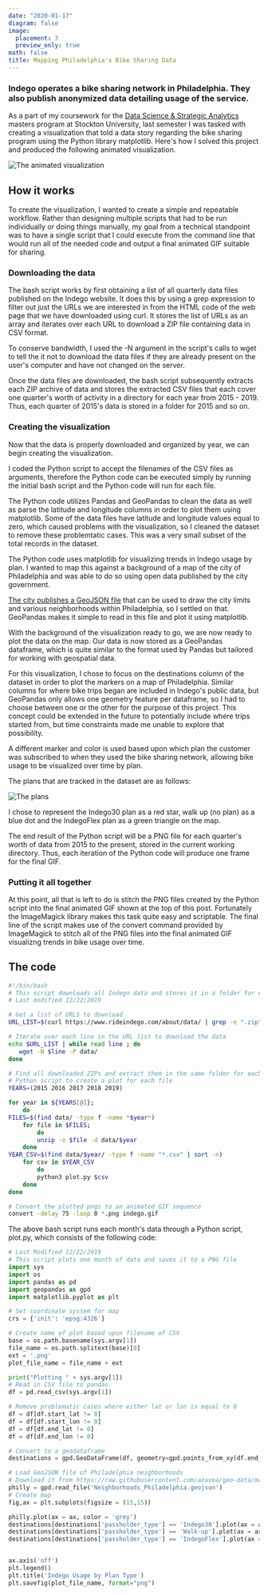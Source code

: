 ```yaml
---
date: "2020-01-17"
diagram: false
image:
  placement: 3
  preview_only: true
math: false
title: Mapping Philadelphia's Bike Sharing Data
---
```


### Indego operates a bike sharing network in Philadelphia. They also publish anonymized data detailing usage of the service.

As a part of my coursework for the [Data Science & Strategic Analytics](https://stockton.edu/graduate/data-science_strategic-analytics.html) masters program at Stockton University, last semester I was tasked with creating a visualization that told a data story regarding the bike sharing program using the Python library matplotlib. Here's how I solved this project and produced the following animated visualization.

![The animated visualization](/img/indego.gif)

## How it works
To create the visualization, I wanted to create a simple and repeatable workflow. Rather than designing multiple scripts that had to be run individually or doing things manually, my goal from a technical standpoint was to have a single script that I could execute from the command line that would run all of the needed code and output a final animated GIF suitable for sharing.

### Downloading the data
The bash script works by first obtaining a list of all quarterly data files published on the Indego website. It does this by using a grep expression to filter out just the URLs we are interested in from the HTML code of the web page that we have downloaded using curl. It stores the list of URLs as an array and iterates over each URL to download a ZIP file containing data in CSV format. 

To conserve bandwidth, I used the -N argument in the script's calls to wget to tell the it not to download the data files if they are already present on the user's computer and have not changed on the server.

Once the data files are downloaded, the bash script subsequently extracts each ZIP archive of data and stores the extracted CSV files that each cover one quarter's worth of activity in a directory for each year from 2015 - 2019. Thus, each quarter of 2015's data is stored in a folder for 2015 and so on.

### Creating the visualization
Now that the data is properly downloaded and organized by year, we can begin creating the visualization.

I coded the Python script to accept the filenames of the CSV files as arguments, therefore the Python code can be executed simply by running the initial bash script and the Python code will run for each file.

The Python code utilizes Pandas and GeoPandas to clean the data as well as parse the latitude and longitude columns in order to plot them using matplotlib. Some of the data files have latitude and longitude values equal to zero, which caused problems with the visualization, so I cleaned the dataset to remove these problemtatic cases. This was a very small subset of the total records in the dataset.

The Python code uses matplotlib for visualizing trends in Indego usage by plan. I wanted to map this against a background of a map of the city of Philadelphia and was able to do so using open data published by the city government.

[The city publishes a GeoJSON file](https://raw.githubusercontent.com/azavea/geo-data/master/Neighborhoods_Philadelphia/Neighborhoods_Philadelphia.geojson) that can be used to draw the city limits and various neighborhoods within Philadelphia, so I settled on that. GeoPandas makes it simple to read in this file and plot it using matplotlib.

With the background of the visualization ready to go, we are now ready to plot the data on the map. Our data is now stored as a GeoPandas dataframe, which is quite similar to the format used by Pandas but tailored for working with geospatial data. 

For this visualization, I chose to focus on the destinations column of the dataset in order to plot the markers on a map of Philadelphia. Similar columns for where bike trips began are included in Indego's public data, but GeoPandas only allows one geometry feature per dataframe, so I had to choose between one or the other for the purpose of this project. This concept could be extended in the future to potentially include where trips started from, but time constraints made me unable to explore that possibility.

 A different marker and color is used based upon which plan the customer was subscribed to when they used the bike sharing network, allowing bike usage to be visualized over time by plan.

The plans that are tracked in the dataset are as follows:

![The plans](/img/indegoplans.jpg)

I chose to represent the Indego30 plan as a red star, walk up (no plan) as a blue dot and the IndegoFlex plan as a green triangle on the map.

The end result of the Python script will be a PNG file for each quarter's worth of data from 2015 to the present, stored in the current working directory. Thus, each iteration of the Python code will produce one frame for the final GIF.

### Putting it all together
At this point, all that is left to do is stitch the PNG files created by the Python script into the final animated GIF shown at the top of this post. Fortunately the ImageMagick library makes this task quite easy and scriptable. The final line of the script makes use of the convert command provided by ImageMagick to stitch all of the PNG files into the final animated GIF visualizng trends in bike usage over time.

## The code

```bash
#!/bin/bash
# This script downloads all Indego data and stores it in a folder for each year
# Last modified 12/22/2019

# Get a list of URLS to download
URL_LIST=$(curl https://www.rideindego.com/about/data/ | grep -e ".zip" | grep -Eoi '<a [^>]+>' | grep -Eo 'href="[^\"]+"' | grep -e "uploads" | tr -d '"' | cut -c 6-)

# Iterate over each line in the URL list to download the data
echo $URL_LIST | while read line ; do
   wget -N $line -P data/
done

# Find all downloaded ZIPs and extract them in the same folder for each year, then run
# Python script to create a plot for each file
YEARS=(2015 2016 2017 2018 2019)

for year in ${YEARS[@]}; 
    do
FILES=$(find data/ -type f -name *$year*)
    for file in $FILES;
        do
        unzip -o $file -d data/$year
    done
YEAR_CSV=$(find data/$year/ -type f -name "*.csv" | sort -n)
    for csv in $YEAR_CSV
        do
        python3 plot.py $csv
    done
done

# Convert the plotted pngs to an animated GIF sequence
convert -delay 75 -loop 0 *.png indego.gif

```

The above bash script runs each month's data through a Python script, plot.py, which consists of the following code:

```python
# Last Modified 12/22/2019
# This script plots one month of data and saves it to a PNG file
import sys
import os
import pandas as pd
import geopandas as gpd
import matplotlib.pyplot as plt

# Set coordinate system for map
crs = {'init': 'epsg:4326'}

# Create name of plot based upon filename of CSV
base = os.path.basename(sys.argv[1])
file_name = os.path.splitext(base)[0]
ext = '.png'
plot_file_name = file_name + ext

print("Plotting " + sys.argv[1])
# Read in CSV file to pandas
df = pd.read_csv(sys.argv[1])

# Remove problematic cases where either lat or lon is equal to 0
df = df[df.start_lat != 0]
df = df[df.start_lon != 0]
df = df[df.end_lat != 0]
df = df[df.end_lon != 0]

# Convert to a geodataframe
destinations = gpd.GeoDataFrame(df, geometry=gpd.points_from_xy(df.end_lon, df.end_lat))

# Load GeoJSON file of Philadelphia neighborhoods
# Download it from https://raw.githubusercontent.com/azavea/geo-data/master/Neighborhoods_Philadelphia/Neighborhoods_Philadelphia.geojson
philly = gpd.read_file('Neighborhoods_Philadelphia.geojson')
# Create map
fig,ax = plt.subplots(figsize = (15,15))

philly.plot(ax = ax, color = 'grey')
destinations[destinations['passholder_type'] == 'Indego30'].plot(ax = ax, color = 'red', marker = "*", label = "Indego30")
destinations[destinations['passholder_type'] == 'Walk-up'].plot(ax = ax, color = 'blue', marker = "8", label = "Walk-up") 
destinations[destinations['passholder_type'] == 'IndegoFlex'].plot(ax = ax, color = 'green', marker = "^", label = "IndegoFlex")


ax.axis('off')
plt.legend()
plt.title('Indego Usage by Plan Type')
plt.savefig(plot_file_name, format="png")

```